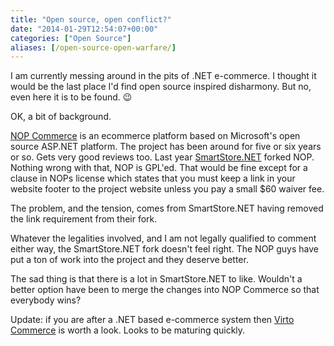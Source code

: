 ```yaml
---
title: "Open source, open conflict?"
date: "2014-01-29T12:54:07+00:00"
categories: ["Open Source"]
aliases: [/open-source-open-warfare/]
---
```


I am currently messing around in the pits of .NET e-commerce. I thought it would be the last place I'd find open source inspired disharmony. But no, even here it is to be found. :wink:

OK, a bit of background.

[NOP Commerce](http://www.nopcommerce.com/) is an ecommerce platform based on Microsoft's open source ASP.NET platform. The project has been around for five or six years or so. Gets very good reviews too. Last year [SmartStore.NET](http://www.smartstore.net/) forked NOP. Nothing wrong with that, NOP is GPL'ed. That would be fine except for a clause in NOPs license which states that you must keep a link in your website footer to the project website unless you pay a small $60 waiver fee.

The problem, and the tension, comes from SmartStore.NET having removed the link requirement from their fork.

Whatever the legalities involved, and I am not legally qualified to comment either way, the SmartStore.NET fork doesn't feel right. The NOP guys have put a ton of work into the project and they deserve better.

The sad thing is that there is a lot in SmartStore.NET to like. Wouldn't a better option have been to merge the changes into NOP Commerce so that everybody wins?

Update: if you are after a .NET based e-commerce system then [Virto Commerce](http://virtocommerce.com/) is worth a look. Looks to be maturing quickly.
